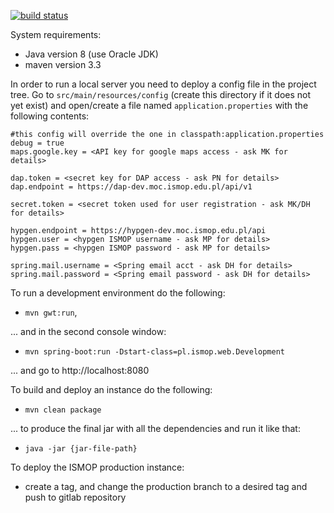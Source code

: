 [![build status](https://gitlab.dev.cyfronet.pl/ismop/eitwid/badges/master/build.svg)](https://gitlab.dev.cyfronet.pl/ismop/eitwid/commits/master)

System requirements:
- Java version 8 (use Oracle JDK)
- maven version 3.3

In order to run a local server you need to deploy a config file in the project tree. Go to `src/main/resources/config`
(create this directory if it does not yet exist) and open/create a file named `application.properties` with
the following contents:

```
#this config will override the one in classpath:application.properties
debug = true
maps.google.key = <API key for google maps access - ask MK for details>

dap.token = <secret key for DAP access - ask PN for details>
dap.endpoint = https://dap-dev.moc.ismop.edu.pl/api/v1

secret.token = <secret token used for user registration - ask MK/DH for details>

hypgen.endpoint = https://hypgen-dev.moc.ismop.edu.pl/api
hypgen.user = <hypgen ISMOP username - ask MP for details>
hypgen.pass = <hypgen ISMOP password - ask MP for details>

spring.mail.username = <Spring email acct - ask DH for details>
spring.mail.password = <Spring email password - ask DH for details>
```

To run a development environment do the following:

- `mvn gwt:run`,

... and in the second console window:

- `mvn spring-boot:run -Dstart-class=pl.ismop.web.Development`

... and go to http://localhost:8080

To build and deploy an instance do the following:

- `mvn clean package`

... to produce the final jar with all the dependencies and run it like that:

- `java -jar {jar-file-path}`

To deploy the ISMOP production instance:

- create a tag, and change the production branch to a desired tag and push to gitlab repository
